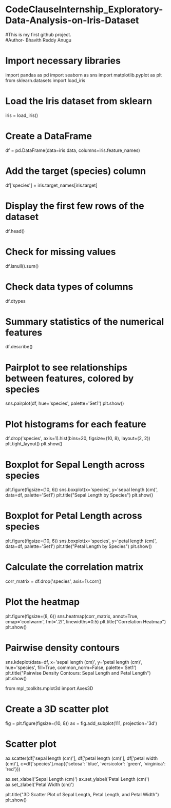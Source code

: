 # CodeClauseInternship_Exploratory-Data-Analysis-on-Iris-Dataset
#This is my first github project.
<br>
#Author- Bhavith Reddy Anugu

# Import necessary libraries
import pandas as pd
import seaborn as sns
import matplotlib.pyplot as plt
from sklearn.datasets import load_iris

# Load the Iris dataset from sklearn
iris = load_iris()

# Create a DataFrame
df = pd.DataFrame(data=iris.data, columns=iris.feature_names)

# Add the target (species) column
df['species'] = iris.target_names[iris.target]

# Display the first few rows of the dataset
df.head()

# Check for missing values
df.isnull().sum()

# Check data types of columns
df.dtypes

# Summary statistics of the numerical features
df.describe()

# Pairplot to see relationships between features, colored by species
sns.pairplot(df, hue='species', palette='Set1')
plt.show()

# Plot histograms for each feature
df.drop('species', axis=1).hist(bins=20, figsize=(10, 8), layout=(2, 2))
plt.tight_layout()
plt.show()

# Boxplot for Sepal Length across species
plt.figure(figsize=(10, 6))
sns.boxplot(x='species', y='sepal length (cm)', data=df, palette='Set1')
plt.title("Sepal Length by Species")
plt.show()

# Boxplot for Petal Length across species
plt.figure(figsize=(10, 6))
sns.boxplot(x='species', y='petal length (cm)', data=df, palette='Set1')
plt.title("Petal Length by Species")
plt.show()

# Calculate the correlation matrix
corr_matrix = df.drop('species', axis=1).corr()

# Plot the heatmap
plt.figure(figsize=(8, 6))
sns.heatmap(corr_matrix, annot=True, cmap='coolwarm', fmt='.2f', linewidths=0.5)
plt.title("Correlation Heatmap")
plt.show()

# Pairwise density contours
sns.kdeplot(data=df, x='sepal length (cm)', y='petal length (cm)', hue='species', fill=True, common_norm=False, palette='Set1')
plt.title("Pairwise Density Contours: Sepal Length and Petal Length")
plt.show()

from mpl_toolkits.mplot3d import Axes3D

# Create a 3D scatter plot
fig = plt.figure(figsize=(10, 8))
ax = fig.add_subplot(111, projection='3d')

# Scatter plot
ax.scatter(df['sepal length (cm)'], df['petal length (cm)'], df['petal width (cm)'], c=df['species'].map({'setosa': 'blue', 'versicolor': 'green', 'virginica': 'red'}))

ax.set_xlabel('Sepal Length (cm)')
ax.set_ylabel('Petal Length (cm)')
ax.set_zlabel('Petal Width (cm)')

plt.title("3D Scatter Plot of Sepal Length, Petal Length, and Petal Width")
plt.show()

